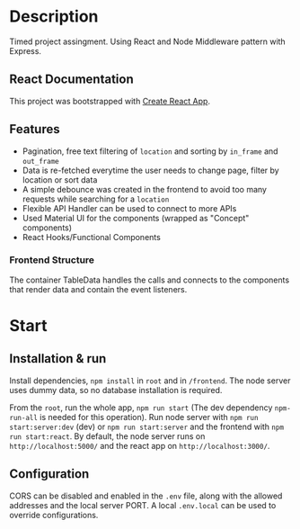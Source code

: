 # Description

Timed project assingment. Using React and Node Middleware pattern with Express.

## React Documentation

This project was bootstrapped with [Create React App](https://github.com/facebook/create-react-app).

## Features

- Pagination, free text filtering of `location` and sorting by `in_frame` and `out_frame`
- Data is re-fetched everytime the user needs to change page, filter by location or sort data
- A simple debounce was created in the frontend to avoid too many requests while searching for a `location`
- Flexible API Handler can be used to connect to more APIs
- Used Material UI for the components (wrapped as "Concept" components)
- React Hooks/Functional Components

### Frontend Structure

The container TableData handles the calls and connects to the components that render data and contain the event listeners.

# Start

## Installation & run

Install dependencies, `npm install` in `root` and in `/frontend`. The node server uses dummy data, so no database installation is required.

From the `root`, run the whole app, `npm run start` (The dev dependency `npm-run-all` is needed for this operation). Run node server with `npm run start:server:dev` (dev) or `npm run start:server` and the frontend with `npm run start:react`. By default, the node server runs on `http://localhost:5000/` and the react app on `http://localhost:3000/`.

## Configuration

CORS can be disabled and enabled in the `.env` file, along with the allowed addresses and the local server PORT. A local `.env.local` can be used to override configurations.
